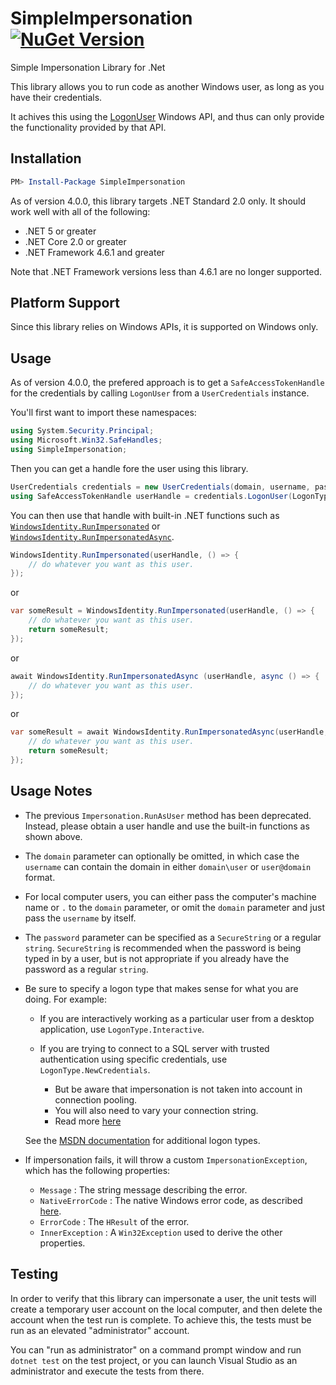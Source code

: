 SimpleImpersonation  [![NuGet Version](https://img.shields.io/nuget/v/SimpleImpersonation.svg?style=flat)](https://www.nuget.org/packages/SimpleImpersonation/) 
===================

Simple Impersonation Library for .Net

This library allows you to run code as another Windows user, as long as you have their credentials.

It achives this using the [LogonUser](http://msdn.microsoft.com/en-us/library/windows/desktop/aa378184.aspx) Windows API, and thus can only provide the functionality provided by that API.

## Installation

```powershell
PM> Install-Package SimpleImpersonation
```

As of version 4.0.0, this library targets .NET Standard 2.0 only.  It should work well with all of the following:
  - .NET 5 or greater
  - .NET Core 2.0 or greater
  - .NET Framework 4.6.1 and greater

Note that .NET Framework versions less than 4.6.1 are no longer supported.

## Platform Support

Since this library relies on Windows APIs, it is supported on Windows only.

## Usage

As of version 4.0.0, the prefered approach is to get a `SafeAccessTokenHandle` for the credentials by calling `LogonUser` from a `UserCredentials` instance.

You'll first want to import these namespaces:
```csharp
using System.Security.Principal;
using Microsoft.Win32.SafeHandles;
using SimpleImpersonation;
```

Then you can get a handle fore the user using this library.
```csharp
UserCredentials credentials = new UserCredentials(domain, username, password);
using SafeAccessTokenHandle userHandle = credentials.LogonUser(LogonType.Interactive);  // or another LogonType
```

You can then use that handle with built-in .NET functions such
as [`WindowsIdentity.RunImpersonated`](https://docs.microsoft.com/dotnet/api/system.security.principal.windowsidentity.runimpersonated) or [`WindowsIdentity.RunImpersonatedAsync`](https://docs.microsoft.com/dotnet/api/system.security.principal.windowsidentity.runimpersonatedasync). 

```csharp
WindowsIdentity.RunImpersonated(userHandle, () => {
    // do whatever you want as this user.
});
```
or

```csharp
var someResult = WindowsIdentity.RunImpersonated(userHandle, () => {
    // do whatever you want as this user.
    return someResult;
});
```
or

```csharp
await WindowsIdentity.RunImpersonatedAsync (userHandle, async () => {
    // do whatever you want as this user.
});
```
or

```csharp
var someResult = await WindowsIdentity.RunImpersonatedAsync(userHandle, async () => {
    // do whatever you want as this user.
    return someResult;
});
```

## Usage Notes

- The previous `Impersonation.RunAsUser` method has been deprecated.  Instead, please obtain a user handle and use the built-in functions as shown above.

- The `domain` parameter can optionally be omitted, in which case the `username` can contain the domain in either `domain\user` or `user@domain` format.

- For local computer users, you can either pass the computer's machine name or `.` to the `domain` parameter, or omit the `domain` parameter and just pass the `username` by itself.

- The `password` parameter can be specified as a `SecureString` or a regular `string`.  `SecureString` is recommended when the password is being typed in by a user, but is not appropriate if you already have the password as a regular `string`.

- Be sure to specify a logon type that makes sense for what you are doing.  For example:

  - If you are interactively working as a particular user from a desktop application, use `LogonType.Interactive`.

  - If you are trying to connect to a SQL server with trusted authentication using specific credentials, use `LogonType.NewCredentials`.
    - But be aware that impersonation is not taken into account in connection pooling.
    - You will also need to vary your connection string.
    - Read more [here](http://stackoverflow.com/q/18198291/634824)

  See the [MSDN documentation](http://msdn.microsoft.com/library/windows/desktop/aa378184.aspx) for additional logon types.


- If impersonation fails, it will throw a custom `ImpersonationException`, which has the following properties:
  - `Message` : The string message describing the error.  
  - `NativeErrorCode` : The native Windows error code, as described [here](https://msdn.microsoft.com/en-us/library/windows/desktop/ms681381.aspx).
  - `ErrorCode` : The `HResult` of the error.
  - `InnerException` : A `Win32Exception` used to derive the other properties.

Testing
-------

In order to verify that this library can impersonate a user, the unit tests will create a temporary user account on the local computer,
and then delete the account when the test run is complete.  To achieve this, the tests must be run as an elevated "administrator" account.

You can "run as administrator" on a command prompt window and run `dotnet test` on the test project, or you can launch Visual Studio as an administrator and execute the tests from there.
